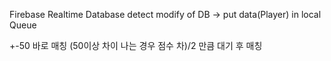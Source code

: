 Firebase Realtime Database
detect modify of DB -> put data(Player) in local Queue

+-50 바로 매칭
(50이상 차이 나는 경우 점수 차)/2 만큼 대기 후 매칭



